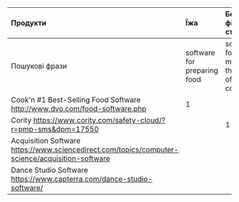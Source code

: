 | Продукти | Їжа    |     Бепека фізичного стану  | Отримання інформації|  Заняття танцями|
|:-------|:------------|:-------------|:-------------|:-------------|
|Пошукові фрази|software for preparing food| software for maintaining the safety of physical condition| software for information acquisition | software for learning dance|
|Cook'n #1 Best-Selling Food Software http://www.dvo.com/food-software.php| 1 | |  | |
|Cority        https://www.cority.com/safety-cloud/?r=pmp-sms&dpm=17550|| 1|  | |
|Acquisition Software  https://www.sciencedirect.com/topics/computer-science/acquisition-software|| | 1 | |
|Dance Studio Software  https://www.capterra.com/dance-studio-software/|| |  | 1|

